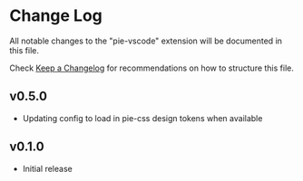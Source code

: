# Change Log

All notable changes to the "pie-vscode" extension will be documented in this file.

Check [Keep a Changelog](http://keepachangelog.com/) for recommendations on how to structure this file.

## v0.5.0

- Updating config to load in pie-css design tokens when available

## v0.1.0

- Initial release